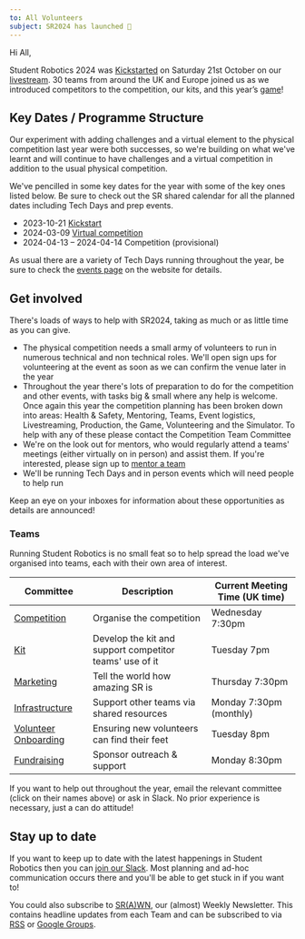 ```yaml
---
to: All Volunteers
subject: SR2024 has launched 🚀
---
```


Hi All,

Student Robotics 2024 was [Kickstarted][launch-blog] on Saturday 21st October on our [livestream][livestream]. 30 teams from around the UK and Europe joined us as we introduced competitors to the competition, our kits, and this year’s [game][game-rules]!

[livestream]: https://www.youtube.com/watch?v=sQeEEVy9zvM
[launch-blog]: https://studentrobotics.org/blog/2023-11-01-sr2024-kickstart-and-rules/
[game-rules]: https://studentrobotics.org/docs/rules/

## Key Dates / Programme Structure

Our experiment with adding challenges and a virtual element to the physical competition last year were both successes, so we're building on what we've learnt and will continue to have challenges and a virtual competition in addition to the usual physical competition.

We've pencilled in some key dates for the year with some of the key ones listed below. Be sure to check out the SR shared calendar for all the planned dates including Tech Days and prep events.

- 2023-10-21 [Kickstart](https://studentrobotics.org/events/sr2024/virtual-kickstart/)
- 2024-03-09 [Virtual competition](https://studentrobotics.org/events/sr2024/virtual-competition/)
- 2024-04-13 – 2024-04-14 Competition (provisional)

As usual there are a variety of Tech Days running throughout the year, be sure to check the [events page][events-page] on the website for details.

[events-page]: https://studentrobotics.org/events/

## Get involved

There's loads of ways to help with SR2024, taking as much or as little time as you can give.

- The physical competition needs a small army of volunteers to run in numerous technical and non technical roles. We'll open sign ups for volunteering at the event as soon as we can confirm the venue later in the year
- Throughout the year there's lots of preparation to do for the competition and other events, with tasks big & small where any help is welcome. Once again this year the competition planning has been broken down into areas: Health & Safety, Mentoring, Teams, Event logistics, Livestreaming, Production, the Game, Volunteering and the Simulator. To help with any of these please contact the Competition Team Committee
- We're on the look out for mentors, who would regularly attend a teams' meetings (either virtually on in person) and assist them. If you're interested, please sign up to [mentor a team][mentor-signup]
- We'll be running Tech Days and in person events which will need people to help run

Keep an eye on your inboxes for information about these opportunities as details are announced!

[mentor-signup]: https://forms.gle/pigzfQ9LGZvrmjMu6

### Teams

Running Student Robotics is no small feat so to help spread the load we've organised into teams, each with their own area of interest.

Committee| Description | Current Meeting Time (UK time)
---|---|---|
[Competition](mailto:competition-committee@studentrobotics.org)| Organise the competition | Wednesday 7:30pm
[Kit](mailto:kit-committee@studentrobotics.org) | Develop the kit and support competitor teams' use of it | Tuesday 7pm
[Marketing](mailto:marketing-committee@studentrobotics.org) | Tell the world how amazing SR is | Thursday 7:30pm
[Infrastructure](mailto:infrastructure-committee@studentrobotics.org) | Support other teams via shared resources | Monday 7:30pm (monthly)
[Volunteer Onboarding](mailto:onboarding@studentrobotics.org) | Ensuring new volunteers can find their feet | Tuesday 8pm
[Fundraising](mailto:trustees@studentrobotics.org) | Sponsor outreach & support | Monday 8:30pm

If you want to help out throughout the year, email the relevant committee (click on their names above) or ask in Slack. No prior experience is necessary, just a can do attitude!

## Stay up to date

If you want to keep up to date with the latest happenings in Student Robotics then you can [join our Slack](https://forms.gle/DsM45qByLA3heZELA). Most planning and ad-hoc communication occurs there and you'll be able to get stuck in if you want to!

You could also subscribe to [SR(A)WN](https://studentrobotics.org/srawn/), our (almost) Weekly Newsletter. This contains headline updates from each Team and can be subscribed to via [RSS](https://studentrobotics.org/srawn/rss.xml) or [Google Groups](https://groups.google.com/g/srawn).

